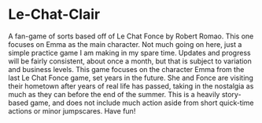 # Le-Chat-Clair
A fan-game of sorts based off of Le Chat Fonce by Robert Romao. This one focuses on Emma as the main character.
Not much going on here, just a simple practice game I am making in my spare time. Updates and progress will be fairly consistent, about once a month, but that is subject to variation and business levels.
    This game focuses on the character Emma from the last Le Chat Fonce game, set years in the future. She and Fonce are visiting their hometown after years of real life has passed, taking in the nostalgia as much as they can before the end of the summer. This is a heavily story-based game, and does not include much action aside from short quick-time actions or minor jumpscares. Have fun!
